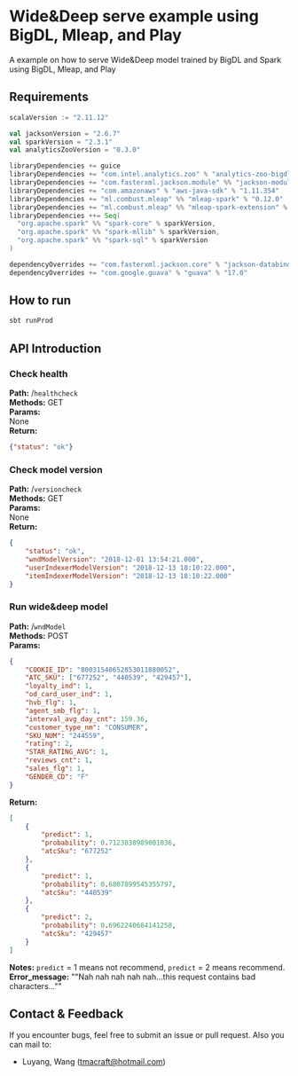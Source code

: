 # Wide&Deep serve example using BigDL, Mleap, and Play
A example on how to serve Wide&Deep model trained by BigDL and Spark using BigDL, Mleap, and Play

## Requirements
```scala
scalaVersion := "2.11.12"

val jacksonVersion = "2.6.7"
val sparkVersion = "2.3.1"
val analyticsZooVersion = "0.3.0"

libraryDependencies += guice
libraryDependencies += "com.intel.analytics.zoo" % "analytics-zoo-bigdl_0.7.1-spark_2.3.1" % analyticsZooVersion
libraryDependencies += "com.fasterxml.jackson.module" %% "jackson-module-scala" % jacksonVersion
libraryDependencies += "com.amazonaws" % "aws-java-sdk" % "1.11.354"
libraryDependencies += "ml.combust.mleap" %% "mleap-spark" % "0.12.0"
libraryDependencies += "ml.combust.mleap" %% "mleap-spark-extension" % "0.12.0"
libraryDependencies ++= Seq(
  "org.apache.spark" %% "spark-core" % sparkVersion,
  "org.apache.spark" %% "spark-mllib" % sparkVersion,
  "org.apache.spark" %% "spark-sql" % sparkVersion
)

dependencyOverrides += "com.fasterxml.jackson.core" % "jackson-databind" % jacksonVersion
dependencyOverrides += "com.google.guava" % "guava" % "17.0"
```

## How to run
```scala
sbt runProd
```

## API Introduction

### Check health
**Path:** /`healthcheck`  
**Methods:** GET  
**Params:**  
None  
**Return:**
```json
{"status": "ok"}
```

### Check model version
**Path:** /`versioncheck`  
**Methods:** GET  
**Params:**  
None  
**Return:**
```json
{
    "status": "ok",
    "wndModelVersion": "2018-12-01 13:54:21.000",
    "userIndexerModelVersion": "2018-12-13 18:10:22.000",
    "itemIndexerModelVersion": "2018-12-13 18:10:22.000"
}
```

### Run wide&deep model
**Path:** /`wndModel`  
**Methods:** POST  
**Params:**  
```json
{
    "COOKIE_ID": "80031540652853011880052",
    "ATC_SKU": ["677252", "440539", "429457"],
    "loyalty_ind": 1,
    "od_card_user_ind": 1,
    "hvb_flg": 1,
    "agent_smb_flg": 1,
    "interval_avg_day_cnt": 159.36,
    "customer_type_nm": "CONSUMER",
    "SKU_NUM": "244559",
    "rating": 2,
    "STAR_RATING_AVG": 1,
    "reviews_cnt": 1,
    "sales_flg": 1,
    "GENDER_CD": "F"
}
``` 
**Return:**
```json
[
    {
        "predict": 1,
        "probability": 0.7123838989001036,
        "atcSku": "677252"
    },
    {
        "predict": 1,
        "probability": 0.6807899545355797,
        "atcSku": "440539"
    },
    {
        "predict": 2,
        "probability": 0.6962240684141258,
        "atcSku": "429457"
    }
]
```
**Notes:** `predict` = 1 means not recommend, `predict` = 2 means recommend.  
**Error_message:** ""Nah nah nah nah nah...this request contains bad characters...""

## Contact & Feedback

 If you encounter bugs, feel free to submit an issue or pull request.
 Also you can mail to:
 * Luyang, Wang (tmacraft@hotmail.com)


